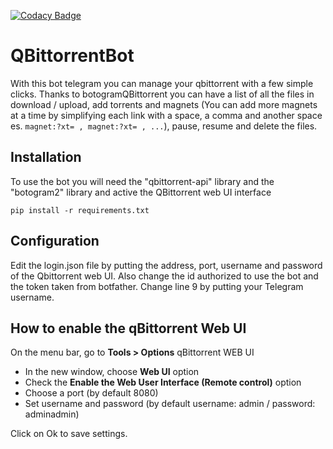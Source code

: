 [![Codacy Badge](https://api.codacy.com/project/badge/Grade/259099080ca24e029a910e3249d32041)](https://app.codacy.com/gh/ch3p4ll3/QBittorrentBot?utm_source=github.com&utm_medium=referral&utm_content=ch3p4ll3/QBittorrentBot&utm_campaign=Badge_Grade)

# QBittorrentBot

With this bot telegram you can manage your qbittorrent with a few simple clicks. Thanks to botogramQBittorrent you can have a list of all the files in download / upload, add torrents and magnets (You can add more magnets at a time by simplifying each link with a space, a comma and another space es. `magnet:?xt= , magnet:?xt= , ...`), pause, resume and delete the files.

## Installation
To use the bot you will need the "qbittorrent-api" library and the "botogram2" library and active the QBittorrent web UI interface

`pip install -r requirements.txt`

## Configuration
Edit the login.json file by putting the address, port, username and password of the Qbittorrent web UI. Also change the id authorized to use the bot and the token taken from botfather. Change line 9 by putting your Telegram username.

## How to enable the qBittorrent Web UI
On the menu bar, go to **Tools > Options** qBittorrent WEB UI

*   In the new window, choose **Web UI** option
*   Check the **Enable the Web User Interface (Remote control)** option
*   Choose a port (by default 8080)
*   Set username and password (by default username: admin / password: adminadmin)

Click on Ok to save settings.
